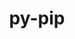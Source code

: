 ---
title: "py-pip"
layout: cache
categories: [package, develop-2025-04-06]
meta: {"compilers": ["none"], "num_specs": 42, "num_specs_by_stack": {"bootstrap-aarch64-darwin": 6, "bootstrap-x86_64-linux-gnu": 8, "build_systems": 1, "data-vis-sdk": 1, "developer-tools-aarch64-linux-gnu": 1, "developer-tools-darwin": 1, "developer-tools-x86_64_v3-linux-gnu": 1, "e4s": 6, "e4s-cray-rhel": 1, "e4s-neoverse-v2": 4, "e4s-oneapi": 3, "e4s-rocm-external": 1, "hep": 3, "ml-darwin-aarch64-mps": 4, "ml-linux-aarch64-cpu": 4, "ml-linux-aarch64-cuda": 4, "ml-linux-x86_64-cpu": 4, "ml-linux-x86_64-cuda": 4, "ml-linux-x86_64-rocm": 4, "radiuss": 3, "root": 42, "tutorial": 2}, "oss": ["centos7", "rhel8", "sequoia", "ubuntu18.04", "ubuntu20.04", "ubuntu22.04", "ubuntu24.04"], "platforms": ["darwin", "linux"], "stacks": ["bootstrap-aarch64-darwin", "bootstrap-x86_64-linux-gnu", "build_systems", "data-vis-sdk", "developer-tools-aarch64-linux-gnu", "developer-tools-darwin", "developer-tools-x86_64_v3-linux-gnu", "e4s", "e4s-cray-rhel", "e4s-neoverse-v2", "e4s-oneapi", "e4s-rocm-external", "hep", "ml-darwin-aarch64-mps", "ml-linux-aarch64-cpu", "ml-linux-aarch64-cuda", "ml-linux-x86_64-cpu", "ml-linux-x86_64-cuda", "ml-linux-x86_64-rocm", "radiuss", "root", "tutorial"], "targets": ["aarch64", "neoverse_v2", "x86_64_v3"], "versions": ["21.3.1", "24.0", "24.3.1"]}
spec_details: [{"compiler": "none", "hash": "2wvykbb2pob2dkjjli73oqysmyrx6hun", "os": "ubuntu18.04", "platform": "linux", "size": "-", "stacks": ["build_systems", "radiuss", "root"], "target": "x86_64_v3", "variants": ["build_system=generic"], "versions": ["24.3.1"]}, {"compiler": "none", "hash": "4ztynnqu677lf6gxbzc5p7n7cqgnk3pk", "os": "sequoia", "platform": "darwin", "size": "-", "stacks": ["bootstrap-aarch64-darwin", "ml-darwin-aarch64-mps", "root"], "target": "aarch64", "variants": ["build_system=generic"], "versions": ["24.3.1"]}, {"compiler": "none", "hash": "56glffsu3hl45yowjlzbtcvovv2gped6", "os": "sequoia", "platform": "darwin", "size": "-", "stacks": ["bootstrap-aarch64-darwin", "ml-darwin-aarch64-mps", "root"], "target": "aarch64", "variants": ["build_system=generic"], "versions": ["24.3.1"]}, {"compiler": "none", "hash": "5npfbrr75c2in3olpqsxtfej2l7sg4xe", "os": "ubuntu24.04", "platform": "linux", "size": "-", "stacks": ["ml-linux-aarch64-cpu", "ml-linux-aarch64-cuda", "root"], "target": "aarch64", "variants": ["build_system=generic"], "versions": ["24.3.1"]}, {"compiler": "none", "hash": "5yvf66gzyou3kxyn634ki6nwb2krhskd", "os": "rhel8", "platform": "linux", "size": "-", "stacks": ["e4s-cray-rhel", "root"], "target": "x86_64_v3", "variants": ["build_system=generic"], "versions": ["24.3.1"]}, {"compiler": "none", "hash": "7ee4mxfjrilzvovdqtxphqeqcn5l4xat", "os": "ubuntu24.04", "platform": "linux", "size": "-", "stacks": ["bootstrap-x86_64-linux-gnu", "root"], "target": "x86_64_v3", "variants": ["build_system=generic"], "versions": ["21.3.1"]}, {"compiler": "none", "hash": "ajkffionknq7arbthjzibew7wea5uuev", "os": "ubuntu18.04", "platform": "linux", "size": "-", "stacks": ["radiuss", "root"], "target": "x86_64_v3", "variants": ["build_system=generic"], "versions": ["24.3.1"]}, {"compiler": "none", "hash": "avbvacvsup72u2ucbfjlrrktthhf3kxk", "os": "ubuntu22.04", "platform": "linux", "size": "-", "stacks": ["e4s", "root"], "target": "x86_64_v3", "variants": ["build_system=generic"], "versions": ["24.3.1"]}, {"compiler": "none", "hash": "bj7tzbdivuz2zqt5qrpg4qo2pjyhv5ev", "os": "rhel8", "platform": "linux", "size": "-", "stacks": ["developer-tools-aarch64-linux-gnu", "root"], "target": "aarch64", "variants": ["build_system=generic"], "versions": ["24.3.1"]}, {"compiler": "none", "hash": "bomsy52ouwvs77lsbaqfzajuqok7ebt7", "os": "ubuntu22.04", "platform": "linux", "size": "-", "stacks": ["e4s", "root"], "target": "x86_64_v3", "variants": ["build_system=generic"], "versions": ["24.3.1"]}, {"compiler": "none", "hash": "d3abh4rhmsi2f6zh4hrs42oykvg2za7d", "os": "ubuntu20.04", "platform": "linux", "size": "-", "stacks": ["data-vis-sdk", "root"], "target": "x86_64_v3", "variants": ["build_system=generic"], "versions": ["24.3.1"]}, {"compiler": "none", "hash": "ei37mkvszvi6yvpgmma27bf35eu5stxf", "os": "ubuntu22.04", "platform": "linux", "size": "-", "stacks": ["root", "tutorial"], "target": "x86_64_v3", "variants": ["build_system=generic"], "versions": ["24.3.1"]}, {"compiler": "none", "hash": "fcc67stfgqmtmbcs7zjbotad2mejurob", "os": "ubuntu24.04", "platform": "linux", "size": "-", "stacks": ["bootstrap-x86_64-linux-gnu", "ml-linux-x86_64-cpu", "ml-linux-x86_64-cuda", "ml-linux-x86_64-rocm", "root"], "target": "x86_64_v3", "variants": ["build_system=generic"], "versions": ["24.3.1"]}, {"compiler": "none", "hash": "fimtoes5mpcczmijwkb7axc43oaws5fd", "os": "ubuntu22.04", "platform": "linux", "size": "-", "stacks": ["hep", "root"], "target": "x86_64_v3", "variants": ["build_system=generic"], "versions": ["24.3.1"]}, {"compiler": "none", "hash": "gevfmpukhnxtk4rkp5b2srnn7lijo6t6", "os": "ubuntu22.04", "platform": "linux", "size": "-", "stacks": ["hep", "root"], "target": "x86_64_v3", "variants": ["build_system=generic"], "versions": ["24.3.1"]}, {"compiler": "none", "hash": "gs27sxczvbu5stqxis3sndhoztgruzxw", "os": "sequoia", "platform": "darwin", "size": "-", "stacks": ["bootstrap-aarch64-darwin", "ml-darwin-aarch64-mps", "root"], "target": "aarch64", "variants": ["build_system=generic"], "versions": ["24.3.1"]}, {"compiler": "none", "hash": "gxocefcnaa2hczs3m6ooybbdzutfqeht", "os": "ubuntu24.04", "platform": "linux", "size": "-", "stacks": ["ml-linux-aarch64-cpu", "ml-linux-aarch64-cuda", "root"], "target": "aarch64", "variants": ["build_system=generic"], "versions": ["24.3.1"]}, {"compiler": "none", "hash": "h6qf5e6feslthctu32bcv6jfcdi73m2e", "os": "ubuntu24.04", "platform": "linux", "size": "-", "stacks": ["bootstrap-x86_64-linux-gnu", "ml-linux-x86_64-cpu", "ml-linux-x86_64-cuda", "ml-linux-x86_64-rocm", "root"], "target": "x86_64_v3", "variants": ["build_system=generic"], "versions": ["24.3.1"]}, {"compiler": "none", "hash": "hb6pr3y4qpe5gkxinkqyssncnarxm6ib", "os": "ubuntu22.04", "platform": "linux", "size": "-", "stacks": ["e4s-neoverse-v2", "root"], "target": "neoverse_v2", "variants": ["build_system=generic"], "versions": ["24.3.1"]}, {"compiler": "none", "hash": "hsuk5xcmcql7emxmtqweb2rexofjsgaf", "os": "ubuntu22.04", "platform": "linux", "size": "-", "stacks": ["e4s-oneapi", "root"], "target": "x86_64_v3", "variants": ["build_system=generic"], "versions": ["24.3.1"]}, {"compiler": "none", "hash": "ivbkadkmopf5vge435solxl6bxelsife", "os": "sequoia", "platform": "darwin", "size": "-", "stacks": ["bootstrap-aarch64-darwin", "root"], "target": "aarch64", "variants": ["build_system=generic"], "versions": ["24.3.1"]}, {"compiler": "none", "hash": "izrv3vck6mh7m4bphqmsg7pqi3rl2das", "os": "ubuntu22.04", "platform": "linux", "size": "-", "stacks": ["e4s", "root", "tutorial"], "target": "x86_64_v3", "variants": ["build_system=generic"], "versions": ["24.3.1"]}, {"compiler": "none", "hash": "jlip2qkjcg6c5znkepgvtqae4lxo2hzs", "os": "centos7", "platform": "linux", "size": "-", "stacks": ["developer-tools-x86_64_v3-linux-gnu", "root"], "target": "x86_64_v3", "variants": ["build_system=generic"], "versions": ["24.3.1"]}, {"compiler": "none", "hash": "jlz5cjsjcpnbleotxahui5anar7mmif6", "os": "ubuntu22.04", "platform": "linux", "size": "-", "stacks": ["e4s-oneapi", "root"], "target": "x86_64_v3", "variants": ["build_system=generic"], "versions": ["24.3.1"]}, {"compiler": "none", "hash": "k6uvgkvup3dbn7kmfo2xwpct4ceegfj3", "os": "ubuntu22.04", "platform": "linux", "size": "-", "stacks": ["e4s-oneapi", "root"], "target": "x86_64_v3", "variants": ["build_system=generic"], "versions": ["24.3.1"]}, {"compiler": "none", "hash": "krbye5zedzcwfjejv2xo4qfa7wuvdiim", "os": "sequoia", "platform": "darwin", "size": "-", "stacks": ["bootstrap-aarch64-darwin", "developer-tools-darwin", "ml-darwin-aarch64-mps", "root"], "target": "aarch64", "variants": ["build_system=generic"], "versions": ["24.3.1"]}, {"compiler": "none", "hash": "kxz6wvczidweaje56kexov6yuhw5v4lg", "os": "ubuntu24.04", "platform": "linux", "size": "-", "stacks": ["bootstrap-x86_64-linux-gnu", "ml-linux-x86_64-cpu", "ml-linux-x86_64-cuda", "ml-linux-x86_64-rocm", "root"], "target": "x86_64_v3", "variants": ["build_system=generic"], "versions": ["24.3.1"]}, {"compiler": "none", "hash": "lapdiwdljgg7acfiizawvhedgktykdo2", "os": "ubuntu22.04", "platform": "linux", "size": "-", "stacks": ["e4s-neoverse-v2", "root"], "target": "neoverse_v2", "variants": ["build_system=generic"], "versions": ["24.3.1"]}, {"compiler": "none", "hash": "nvhedin7xcxhrgu3xic64vtjj6wutuqt", "os": "ubuntu24.04", "platform": "linux", "size": "-", "stacks": ["ml-linux-aarch64-cpu", "ml-linux-aarch64-cuda", "root"], "target": "aarch64", "variants": ["build_system=generic"], "versions": ["24.3.1"]}, {"compiler": "none", "hash": "os2kndu5drvj5x7ugov25uny3soaavfj", "os": "ubuntu22.04", "platform": "linux", "size": "-", "stacks": ["e4s-neoverse-v2", "root"], "target": "neoverse_v2", "variants": ["build_system=generic"], "versions": ["24.3.1"]}, {"compiler": "none", "hash": "qh6k4ydo33fqz5t27ejvuhvl2hdxnc2h", "os": "ubuntu24.04", "platform": "linux", "size": "-", "stacks": ["bootstrap-x86_64-linux-gnu", "root"], "target": "x86_64_v3", "variants": ["build_system=generic"], "versions": ["24.3.1"]}, {"compiler": "none", "hash": "qsgweyolfbusixgt3gxiuznbmeeidpqh", "os": "ubuntu22.04", "platform": "linux", "size": "-", "stacks": ["e4s", "root"], "target": "x86_64_v3", "variants": ["build_system=generic"], "versions": ["24.3.1"]}, {"compiler": "none", "hash": "rtwb3ngwvulnmf2xumojgewhtiekhqxl", "os": "ubuntu22.04", "platform": "linux", "size": "-", "stacks": ["e4s", "root"], "target": "x86_64_v3", "variants": ["build_system=generic"], "versions": ["24.3.1"]}, {"compiler": "none", "hash": "thw3cx7k3tn6oezfxmsdqe4cmyrsdenr", "os": "ubuntu18.04", "platform": "linux", "size": "-", "stacks": ["radiuss", "root"], "target": "x86_64_v3", "variants": ["build_system=generic"], "versions": ["24.3.1"]}, {"compiler": "none", "hash": "txld35lhcdoewa74omo54yw3vwwzxsfz", "os": "sequoia", "platform": "darwin", "size": "-", "stacks": ["bootstrap-aarch64-darwin", "root"], "target": "aarch64", "variants": ["build_system=generic"], "versions": ["24.3.1"]}, {"compiler": "none", "hash": "uvf26fjehd534c7m3stp5x6jg42k4wpo", "os": "ubuntu24.04", "platform": "linux", "size": "-", "stacks": ["bootstrap-x86_64-linux-gnu", "root"], "target": "x86_64_v3", "variants": ["build_system=generic"], "versions": ["24.3.1"]}, {"compiler": "none", "hash": "uw2gx3a2dvpq7clnj7dpz6aa5kmli6js", "os": "ubuntu22.04", "platform": "linux", "size": "-", "stacks": ["e4s", "e4s-rocm-external", "root"], "target": "x86_64_v3", "variants": ["build_system=generic"], "versions": ["24.3.1"]}, {"compiler": "none", "hash": "v65chkafjvkxb2dvpjhbncpyahfc47br", "os": "ubuntu24.04", "platform": "linux", "size": "-", "stacks": ["bootstrap-x86_64-linux-gnu", "ml-linux-x86_64-cpu", "ml-linux-x86_64-cuda", "ml-linux-x86_64-rocm", "root"], "target": "x86_64_v3", "variants": ["build_system=generic"], "versions": ["24.3.1"]}, {"compiler": "none", "hash": "vfiyp7flj7cfwqfhczjwu6cunb4c6gtb", "os": "ubuntu24.04", "platform": "linux", "size": "-", "stacks": ["bootstrap-x86_64-linux-gnu", "root"], "target": "x86_64_v3", "variants": ["build_system=generic"], "versions": ["24.0"]}, {"compiler": "none", "hash": "w5igevmxltyc3r2e7ehsugknm4wltam3", "os": "ubuntu24.04", "platform": "linux", "size": "-", "stacks": ["ml-linux-aarch64-cpu", "ml-linux-aarch64-cuda", "root"], "target": "aarch64", "variants": ["build_system=generic"], "versions": ["24.3.1"]}, {"compiler": "none", "hash": "wemu5rt2lwqy6mlf24m7pdvxcluksh4d", "os": "ubuntu22.04", "platform": "linux", "size": "-", "stacks": ["hep", "root"], "target": "x86_64_v3", "variants": ["build_system=generic"], "versions": ["24.3.1"]}, {"compiler": "none", "hash": "y2fzykvs4marvqzavhuhh7747p6o5pqk", "os": "ubuntu22.04", "platform": "linux", "size": "-", "stacks": ["e4s-neoverse-v2", "root"], "target": "neoverse_v2", "variants": ["build_system=generic"], "versions": ["24.3.1"]}]
---
